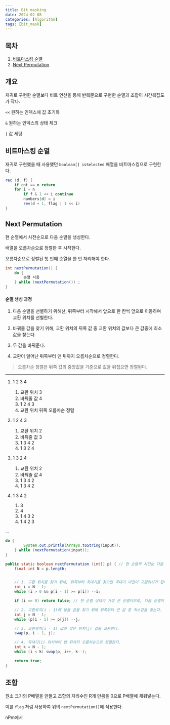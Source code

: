 ```yaml
---
title: Bit masking
date: 2024-02-08
categories: [Algorithm]
tags: [bit_mask]
---
```


## 목차

1.  <a href = "bit_masking"> 비트마스킹 순열 </a>
1.  <a href = "#next_permutation "> Next Permutation </a>

## 개요

재귀로 구현한 순열보다 비트 연산을 통해 반복문으로 구현한 순열과 조합이 시간복잡도가 작다.

`<<` 원하는 인덱스에 값 초기화

`&` 원하는 인덱스의 상태 체크

`|` 값 세팅

## <font id = "bit_masking"> 비트마스킹 순열 </font>

재귀로 구현했을 때 사용했던 `boolean[] isSelected` 배열을 비트마스킹으로 구현한다.

```java
rec (d, f) {
    if cnt == n return
    for i ~ n
        if f & 1 << i continue
        numbers[d] = i
        rev(d + 1, flag | 1 << i)
}

```

## <font id = "next_permutation"> Next Permutation </font>

현 순열에서 사전순으로 다음 순열을 생성한다.

배열을 오름차순으로 정렬한 후 시작한다.

오름차순으로 정렬된 첫 번째 순열을 한 번 처리해야 한다.

```java
int nextPermutation() {
    do {
        순열 사용
    } while (nextPermutation()) ;
}
```

#### 순열 생성 과정

1. 다음 순열을 선별하기 위해선, 뒤쪽부터 시작해서 앞으로 한 칸씩 앞으로 이동하며 교환 위치를 선별한다.

2. 바꿔줄 값을 찾기 위해, 교환 위치의 뒤쪽 값 중 교환 위치의 값보다 큰 값중에 최소값을 찾는다.

3. 두 값을 바꿔준다.

4. 교환이 일어난 뒤쪽부터 맨 뒤까지 오름차순으로 정렬한다.

> 오름차순 정렬은 뒤쪽 값의 중앙값을 기준으로 값을 뒤집으면 정렬된다.

---

1. 1 2 3 4

   1. 교환 위치 3
   1. 바꿔줄 값 4
   1. 1 2 4 3
   1. 교환 위치 뒤쪽 오름차순 정렬

2. 1 2 4 3

   1. 교환 위치 2
   1. 바꿔줄 값 3
   1. 1 3 4 2
   1. 1 3 2 4

3. 1 3 2 4

   1. 교환 위치 2
   1. 바꿔줄 값 4
   1. 1 3 4 2
   1. 1 3 4 2

4. 1 3 4 2

   1. 3
   1. 4
   1. 1 4 3 2
   1. 1 4 2 3

...

```java
do {
        System.out.println(Arrays.toString(input));
    } while (nextPermutation(input));
}

public static boolean nextPermutation (int[] p) { // 현 순열의 사전순 다음 순열 생성 (p :현재 순열)
    final int N = p.length;


    // 1. 교환 위치를 찾기 위해, 뒤쪽부터 꼭대기를 찾으면 꼭대기 이전이 교환위치가 된다.
    int i = N - 1;
    while (i > 0 && p[i - 1] >= p[i]) --i;

    if (i == 0) return false; // 현 순열 상태가 가장 큰 순열이므로, 다음 순열이 없다.

    // 2. 교환위치(i - 1)에 넣을 값을 찾기 위해 뒤쪽부터 큰 값 중 최소값을 찾는다.
    int j = N - 1;
    while (p[i - 1] >= p[j]) --j;

    // 3. 교환위치(i - 1) 값과 찾은 위치(j) 값을 교환한다.
    swap(p, i - 1, j);

    // 4. 꼭대기(i) 위치부터 맨 뒤까지 오름차순으로 정렬한다.
    int k = N - 1;
    while (i < k) swap(p, i++, k--);

    return true;
}
```

## 조합

원소 크기의 P배열을 만들고 조합의 자리수인 R개 만큼을 0으로 P배열에 채워넣는다.

이를 `flag` 처럼 사용하여 위의 `nextPermutation()`에 적용한다.

nPm에서
